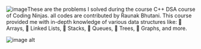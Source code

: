 ![image](https://github.com/user-attachments/assets/ce68f121-3bb9-4c6c-bc4f-dd20ce7faf6e)These are the problems I solved during the course C++ DSA course of Coding Ninjas.
all codes are contributed by Raunak Bhutani.
This course provided me with in-depth knowledge of various data structures like:
🔹 Arrays, 
🔹 Linked Lists,
🔹 Stacks,
🔹 Queues, 
🔹 Trees,
🔹 Graphs, and more. 

![image alt](https://github.com/raunakbhutani/CPP_DSA_Coding_Ninjas/blob/8365c1ed22d762eabcdf4aa0c34cf3887fd6ad97/Screenshot%202024-12-25%20224359.png)
